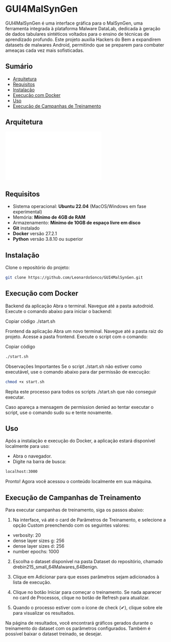 # GUI4MalSynGen

GUI4MalSynGen é uma interface gráfica para o MalSynGen, uma ferramenta integrada à plataforma Malware DataLab, dedicada à geração de dados tabulares sintéticos voltados para o ensino de técnicas de aprendizado profundo. Este projeto auxilia Hackers do Bem a expandirem datasets de malwares Android, permitindo que se preparem para combater ameaças cada vez mais sofisticadas.

## Sumário

- [Arquitetura](#arquitetura)
- [Requisitos](#requisitos)
- [Instalação](#instalação)
- [Execução com Docker](#execução-com-docker)
- [Uso](#uso)
- [Execução de Campanhas de Treinamento](#execução-de-campanhas-de-treinamento)

## Arquitetura

![Arquitetura da aplicação](./frontend/TCC/src/assets/img/system_context2.pdf)

## Requisitos

- Sistema operacional: **Ubuntu 22.04** (MacOS/Windows em fase experimental)
- Memória: **Mínimo de 4GB de RAM**
- Armazenamento: **Mínimo de 10GB de espaço livre em disco**
- **Git** instalado
- **Docker** versão 27.2.1
- **Python** versão 3.8.10 ou superior

## Instalação

Clone o repositório do projeto:

```bash
git clone https://github.com/LeonardoSonco/GUI4MalSynGen.git
```



## Execução com Docker
Backend da aplicação
Abra o terminal.
Navegue até a pasta autodroid.
Execute o comando abaixo para iniciar o backend:

Copiar código
./start.sh

Frontend da aplicação
Abra um novo terminal.
Navegue até a pasta raiz do projeto.
Acesse a pasta frontend.
Execute o script com o comando:

Copiar código
```bash
./start.sh
```
Observações Importantes
Se o script ./start.sh não estiver como executável, use o comando abaixo para dar permissão de execução:
```bash
chmod +x start.sh
```
Repita este processo para todos os scripts ./start.sh que não conseguir executar.

Caso apareça a mensagem de permission denied ao tentar executar o script, use o comando sudo su e tente novamente.

## Uso
Após a instalação e execução do Docker, a aplicação estará disponível localmente para uso:

- Abra o navegador.
- Digite na barra de busca:
```bash 
localhost:3000
```
Pronto! Agora você acessou o conteúdo localmente em sua máquina.


## Execução de Campanhas de Treinamento
Para executar campanhas de treinamento, siga os passos abaixo:

1. Na interface, vá até o card de Parâmetros de Treinamento, e selecione a opção Custom preenchendo com os seguintes valores:
- verbosity: 20
- dense layer sizes g: 256
- dense layer sizes d: 256
- number epochs: 1000

2. Escolha o dataset disponível na pasta Dataset do repositório, chamado drebin215_small_64Malwares_64Benign.

3. Clique em Adicionar para que esses parâmetros sejam adicionados à lista de execução.

4. Clique no botão Iniciar para começar o treinamento. Se nada aparecer no card de Processos, clique no botão de Refresh para atualizar.

5. Quando o processo estiver com o ícone de check (✔), clique sobre ele para visualizar os resultados.

Na página de resultados, você encontrará gráficos gerados durante o treinamento do dataset com os parâmetros configurados. Também é possível baixar o dataset treinado, se desejar.
